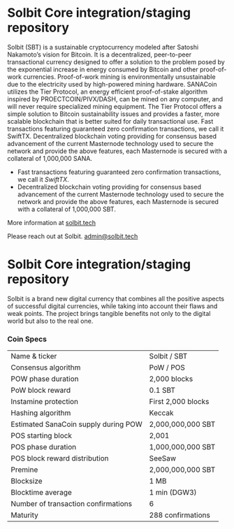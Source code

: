 Solbit Core integration/staging repository
=================================================
Solbit (SBT) is a sustainable cryptocurrency modeled after Satoshi Nakamoto’s vision for Bitcoin. It is a decentralized, peer-to-peer transactional currency designed to offer a solution to the problem posed by the exponential increase in energy consumed by Bitcoin and other proof-of-work currencies. Proof-of-work mining is environmentally unsustainable due to the electricity used by high-powered mining hardware. SANACoin utilizes the Tier Protocol, an energy efficient proof-of-stake algorithm inspired by PROECTCOIN/PIVX/DASH, can be mined on any computer, and will never require specialized mining equipment. The Tier Protocol offers a simple solution to Bitcoin sustainability issues and provides a faster, more scalable blockchain that is better suited for daily transactional use.
Fast transactions featuring guaranteed zero confirmation transactions, we call it SwiftTX.
Decentralized blockchain voting providing for consensus based advancement of the current Masternode technology used to secure the network and provide the above features, each Masternode is secured with a collateral of 1,000,000 SANA.

- Fast transactions featuring guaranteed zero confirmation transactions, we call it _SwiftTX_.
- Decentralized blockchain voting providing for consensus based advancement of the current Masternode
  technology used to secure the network and provide the above features, each Masternode is secured
  with a collateral of 1,000,000 SBT.

More information at [solbit.tech](https://www.solbit.tech)

Please reach out at Solbit. admin@solbit.tech


Solbit Core integration/staging repository
=====================================

Solbit is a brand new digital currency that combines all the positive aspects of successful digital currencies, while taking into account their flaws and weak points.
The project brings tangible benefits not only to the digital world but also to the real one.


### Coin Specs

<table>
<tr><td>Name & ticker</td><td>Solbit / SBT</td></tr>
<tr><td>Consensus algorithm</td><td>PoW / POS</td></tr>
<tr><td>POW phase duration</td><td>2,000 blocks</td></tr>
<tr><td>PoW block reward</td><td>0.1 SBT</td></tr>
<tr><td>Instamine protection</td><td>First 2,000 blocks</td></tr>
<tr><td>Hashing algorithm</td><td>Keccak</td></tr>
<tr><td>Estimated SanaCoin supply during POW</td><td>2,000,000,000 SBT</td></tr>
<tr><td>POS starting block</td><td>2,001</td></tr>
<tr><td>POS phase duration</td><td>1,000,000,000 SBT</td></tr>
<tr><td>POS block reward distribution</td><td>SeeSaw</td></tr>
<tr><td>Premine</td><td>2,000,000,000 SBT</td></tr>
<tr><td>Blocksize</td><td>1 MB</td></tr>
<tr><td>Blocktime average</td><td>1 min (DGW3)</td></tr>
<tr><td>Number of transaction confirmations</td><td>6</td></tr>
<tr><td>Maturity</td><td>288 confirmations</td></tr>
</table>
